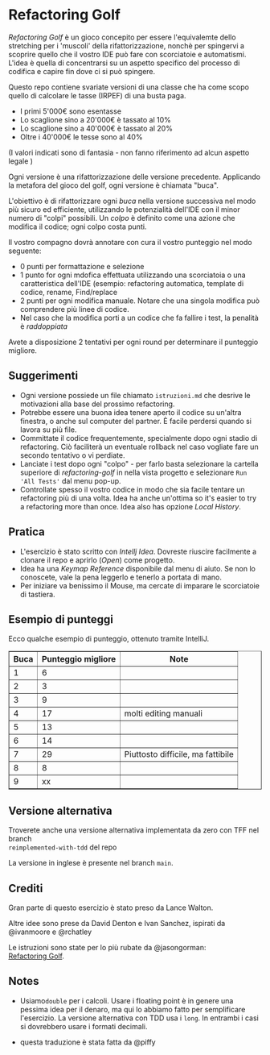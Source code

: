 # Refactoring Golf

_Refactoring Golf_ è un gioco concepito per essere l'equivalemte dello stretching
per i 'muscoli' della rifattorizzazione, nonchè per spingervi a scoprire quello che
il vostro IDE può fare con scorciatoie e automatismi. L'idea è quella di concentrarsi 
su un aspetto specifico del processo di codifica e capire fin dove ci si può spingere.

Questo repo contiene svariate versioni di una classe che ha come scopo quello di calcolare 
le tasse (IRPEF) di una busta paga. 

* I primi 5'000€ sono esentasse
* Lo scaglione sino a 20'000€ è tassato al 10%
* Lo scaglione sino a 40'000€ è tassato al 20%
* Oltre i 40'000€ le tesse sono al 40%

(I valori indicati sono di fantasia - non fanno riferimento ad alcun aspetto legale )

Ogni versione è una rifattorizzazione delle versione precedente. Applicando la metafora del gioco 
del golf, ogni versione è chiamata "buca".

L'obiettivo è di rifattorizzare ogni _buca_ nella versione successiva nel modo più sicuro
ed efficiente, utilizzando le potenzialità dell'IDE con il minor numero di "colpi" possibili.
Un _colpo_ è definito come una azione che modifica il codice; ogni colpo costa punti. 

Il vostro compagno dovrà annotare con cura il vostro punteggio nel modo seguente:

- 0 punti per formattazione e selezione
- 1 punto for ogni mdofica effettuata utilizzando una scorciatoia o una caratteristica dell'IDE 
(esempio: refactoring automatica, template di codice, rename, Find/replace
- 2 punti per ogni modifica manuale. Notare che una singola modifica può comprendere più linee di codice.
- Nel caso che la modifica porti a un codice che fa fallire i test, la penalità è _raddoppiata_ 

Avete a disposizione 2 tentativi per ogni round per determinare il punteggio migliore.

## Suggerimenti
- Ogni versione possiede un file chiamato `istruzioni.md` che desrive le motivazioni alla base del prossimo refactoring. 
- Potrebbe essere una buona idea tenere aperto il codice su un'altra finestra, o anche sul computer del partner. 
È facile perdersi quando si lavora su più file.
- Committate il codice frequentemente, specialmente dopo ogni stadio di refactoring. Ciò faciliterà un eventuale
rollback nel caso vogliate fare un secondo tentativo o vi perdiate. 
- Lanciate i test dopo ogni "colpo" - per farlo basta selezionare la cartella superiore di  *refactoring-golf* in 
nella vista progetto e selezionare `Run 'All Tests'` dal menu pop-up. 
- Controllate spesso il vostro codice in modo che sia facile tentare un refactoring più di una volta. Idea ha anche 
un'ottima  so it's easier to try a refactoring more than once. Idea also has 
opzione _Local History_.

## Pratica
- L'esercizio è stato scritto con _Intellj Idea_. Dovreste riuscire facilmente a clonare il repo e aprirlo
 (_Open_) come progetto. 
- Idea ha una _Keymap Reference_ disponibile dal menu di aiuto. Se non lo conoscete, vale la 
pena leggerlo e tenerlo a portata di mano.
- Per iniziare va benissimo il Mouse, ma cercate di imparare le scorciatoie di tastiera. 

## Esempio di punteggi
Ecco qualche esempio di punteggio, ottenuto tramite IntelliJ.  

<table border="1">
<tr><th>Buca</th><th>Punteggio migliore</th><th>Note</th></tr>
<tr><td> 1    </td><td> 6          </td><td></td></tr>
<tr><td> 2    </td><td> 3          </td><td></td></tr>
<tr><td> 3    </td><td> 9          </td><td></td></tr>
<tr><td> 4    </td><td> 17         </td><td>molti editing manuali</td></tr> 
<tr><td> 5    </td><td> 13         </td><td></td></tr>
<tr><td> 6    </td><td> 14         </td><td></td></tr>
<tr><td> 7    </td><td> 29         </td><td>Piuttosto difficile, ma fattibile</td></tr>       
<tr><td> 8    </td><td> 8          </td><td></td></tr>
<tr><td> 9    </td><td> xx         </td><td></td></tr>
</table>       

## Versione alternativa
Troverete anche una versione alternativa implementata da zero con TFF nel branch  
`reimplemented-with-tdd` del repo

La versione in inglese è presente nel branch `main`.

## Crediti
Gran parte di questo esercizio è stato preso da Lance Walton.

Altre idee sono prese da David Denton e Ivan Sanchez, ispirati da @ivanmoore e @rchatley

Le istruzioni sono state per lo più rubate da @jasongorman:  
<a href="https://github.com/jasongorman/RefactoringGolfJava">Refactoring Golf</a>.


## Notes

- Usiamo`double` per i calcoli. Usare i floating point è in genere una pessima idea per il denaro, ma qui
 lo abbiamo fatto per semplificare l'esercizio. La versione alternativa con TDD  usa i `long`. 
 In entrambi i casi si dovrebbero usare i formati decimali.

- questa traduzione è stata fatta da @piffy

